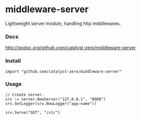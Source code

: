 # middleware-server
Lightweight server module, handling http middlewares.

### Docs
http://godoc.org/github.com/catalyst-zero/middleware-server

### Install
```golang
import "github.com/catalyst-zero/middleware-server"
```

### Usage
```golang
// Create server.
srv := server.NewServer("127.0.0.1", "8080")
srv.SetLogger(srv.NewLogger("app-name"))

srv.Serve("GET", "/v1/")
```
